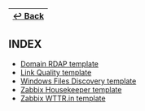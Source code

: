 | [↩️ Back](../) |
| --- |

## INDEX

- [Domain RDAP template](./rdap/)
- [Link Quality template](./link_quality/)
- [Windows Files Discovery template](./dir_list/)
- [Zabbix Housekeeper template](./housekeeper/)
- [Zabbix WTTR.in template](./wttr/)